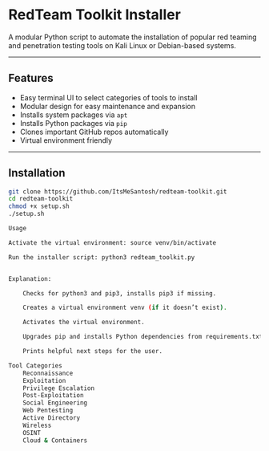 # RedTeam Toolkit Installer

A modular Python script to automate the installation of popular red teaming and penetration testing tools on Kali Linux or Debian-based systems.

---

## Features

- Easy terminal UI to select categories of tools to install  
- Modular design for easy maintenance and expansion  
- Installs system packages via `apt`  
- Installs Python packages via `pip`  
- Clones important GitHub repos automatically  
- Virtual environment friendly  

---

## Installation

```bash
git clone https://github.com/ItsMeSantosh/redteam-toolkit.git
cd redteam-toolkit
chmod +x setup.sh
./setup.sh

Usage

Activate the virtual environment: source venv/bin/activate

Run the installer script: python3 redteam_toolkit.py


Explanation:

    Checks for python3 and pip3, installs pip3 if missing.

    Creates a virtual environment venv (if it doesn’t exist).

    Activates the virtual environment.

    Upgrades pip and installs Python dependencies from requirements.txt.

    Prints helpful next steps for the user.

Tool Categories
    Reconnaissance
    Exploitation
    Privilege Escalation
    Post-Exploitation
    Social Engineering
    Web Pentesting
    Active Directory
    Wireless
    OSINT
    Cloud & Containers

